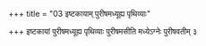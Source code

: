 +++
title = "03 इष्टकायाम् पुरीषमध्यूह्य पृथिव्याः"

+++
इष्टकायां पुरीषमध्यूह्य पृथिव्याः पुरीषमसीति मध्येऽग्नेः पुरीषवतीम् ३